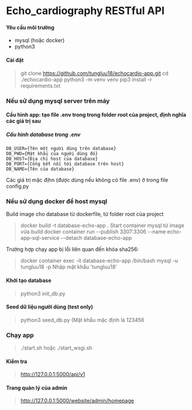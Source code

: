 # Echo_cardiography RESTful API

#### Yêu cầu môi trường
* mysql (hoặc docker)
* python3
#### Cài đặt

> git clone https://github.com/tungluu18/echocardio-app.git
> cd ./echocardio-app
> python3 -m venv venv
> pip3 install -r requirements.txt
### Nếu sử dụng mysql server trên máy
#### Cấu hình app: tạo file .env trong trong folder root của project, định nghĩa các giá trị sau
##### Cấu hình database trong .env
    DB_USER={Tên một người dùng trên database}
    DB_PWD={Mật khẩu của người dùng đó}
    DB_HOST={Địa chỉ host của database}
    DB_PORT={Cổng kết nối tới database trên host}
    DB_NAME={Tên của database}
Các giá trị mặc địhn (được dùng nếu không có file .env) ở trong file config.py

### Nếu sử dụng docker để host mysql
Build image cho database từ dockerfile, từ folder root của project
> docker build -t database-echo-app .
Start container mysql từ image vừa build
> docker container run --publish 3307:3306 --name echo-app-sql-service --detach database-echo-app

Trường hợp chạy app bị lỗi liên quan đến khóa sha256:
> docker container exec -it database-echo-app /bin/bash
> mysql -u tungluu18 -p
> Nhập mật khẩu 'tungluu18'

#### Khởi tạo database
> python3 init_db.py

#### Seed dữ liệu người dùng (test only)
> python3 seed_db.py
(Mật khẩu mặc định là 123456

### Chạy app
> ./start.sh
hoặc
>./start_wsgi.sh

#### Kiểm tra
> http://127.0.0.1:5000/api/v1

#### Trang quản lý của admin
> http://127.0.0.1:5000/website/admin/homepage
